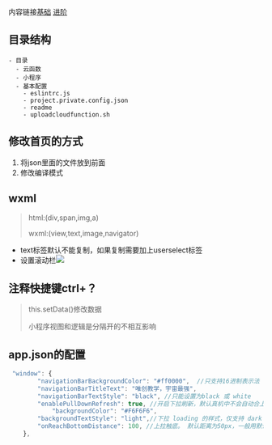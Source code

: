 内容链接[基础](https://www.yuque.com/huashengmi-yszfq/xw1fz1/gbkrkw)    [进阶](https://www.yuque.com/docs/share/2614efe0-c317-4396-a5ba-4c8882f7d6e7?#)

## 目录结构

```mindmap
- 目录
  - 云函数
  - 小程序
  - 基本配置
    - eslintrc.js
    - project.private.config.json
    - readme
    - uploadcloudfunction.sh
```

## 修改首页的方式

1. 将json里面的文件放到前面
2. 修改编译模式

## wxml

> html:(div,span,img,a)
>
> wxml:(view,text,image,navigator)

- text标签默认不能复制，如果复制需要加上userselect标签
- 设置滚动栏![](file://C:\Personal\Documents\IkMarkdown\.assets\小程序学习.md363669.9234657.png)

## 注释快捷键ctrl+？

> this.setData()修改数据
>
> 小程序视图和逻辑是分隔开的不相互影响

## app.json的配置

```javascript
 "window": {    
        "navigationBarBackgroundColor": "#ff0000",  //只支持16进制表示法
        "navigationBarTitleText": "唯创教学，宇宙最强",
        "navigationBarTextStyle": "black", //只能设置为black 或 white
        "enablePullDownRefresh": true, //开启下拉刷新，默认真机中不会自动合上
   			"backgroundColor": "#F6F6F6",
        "backgroundTextStyle": "light",//下拉 loading 的样式，仅支持 dark 或 light
        "onReachBottomDistance": 100, //上拉触底。 默认距离为50px，一般用默认值就行了
    },
```
